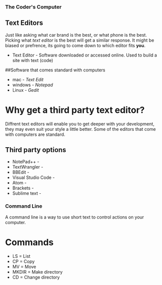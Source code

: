 ### The Coder's Computer

## Text Editors

Just like asking what car brand is the best, or what phone is the best. 
Picking what *text editor* is the best will get a similar response. It might
be biased or prefrence, its going to come down to which editor fits **you**.

- Text Editor - Software downloaded or accessed online. Used to build a site with text (code)

##Software that comes standard with computers
- mac - *Text Edit*
- windows - *Notepad*
- Linux - *Gedit*

# Why get a third party text editor?
Diffrent text editors will enable you to get deeper with your development,
they may even suit your style a little better. Some of the editors that come with
computers are standard.

## Third party options
- NotePad++ -
- TextWrangler -
- BBEdit -
- Visual Studio Code -
- Atom -
- Brackets -
- Sublime text -

### Command Line
A command line is a way to use short text to control actions on your computer.

# Commands
- LS = List
- CP = Copy
- MV = Move
- MKDIR = Make directory
- CD = Change directory
